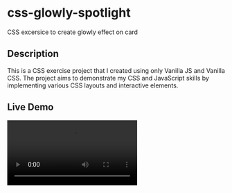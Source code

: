 # css-glowly-spotlight
CSS excersice to create glowly effect on card

## Description
This is a CSS exercise project that I created using only Vanilla JS and Vanilla CSS. The project aims to demonstrate my CSS and JavaScript skills by implementing various CSS layouts and interactive elements.

## Live Demo
![Video Thumbnail](https://github.com/baguskna/css-glowly-spotlight/blob/main/assets/video.mov)

